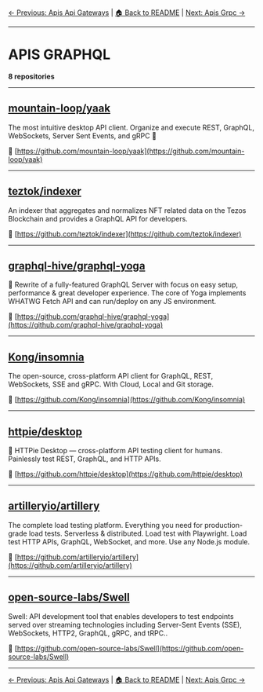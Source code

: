 [← Previous: Apis Api Gateways](apis-api-gateways.txt) | [🏠 Back to README](../README.md) | [Next: Apis Grpc →](apis-grpc.txt)

---

# APIS GRAPHQL

**8 repositories**

---

## [mountain-loop/yaak](https://github.com/mountain-loop/yaak)

The most intuitive desktop API client. Organize and execute REST, GraphQL, WebSockets, Server Sent Events, and gRPC 🦬

🔗 [https://github.com/mountain-loop/yaak](https://github.com/mountain-loop/yaak)

---

## [teztok/indexer](https://github.com/teztok/indexer)

An indexer that aggregates and normalizes NFT related data on the Tezos Blockchain and provides a GraphQL API for developers.

🔗 [https://github.com/teztok/indexer](https://github.com/teztok/indexer)

---

## [graphql-hive/graphql-yoga](https://github.com/graphql-hive/graphql-yoga)

🧘 Rewrite of a fully-featured GraphQL Server with focus on easy setup, performance & great developer experience.  The core of Yoga implements WHATWG Fetch API and can run/deploy on any JS environment.

🔗 [https://github.com/graphql-hive/graphql-yoga](https://github.com/graphql-hive/graphql-yoga)

---

## [Kong/insomnia](https://github.com/Kong/insomnia)

The open-source, cross-platform API client for GraphQL, REST, WebSockets, SSE and gRPC. With Cloud, Local and Git storage.

🔗 [https://github.com/Kong/insomnia](https://github.com/Kong/insomnia)

---

## [httpie/desktop](https://github.com/httpie/desktop)

🚀 HTTPie Desktop — cross-platform API testing client for humans. Painlessly test REST, GraphQL, and HTTP APIs.

🔗 [https://github.com/httpie/desktop](https://github.com/httpie/desktop)

---

## [artilleryio/artillery](https://github.com/artilleryio/artillery)

The complete load testing platform. Everything you need for production-grade load tests. Serverless & distributed. Load test with Playwright. Load test HTTP APIs, GraphQL, WebSocket, and more. Use any Node.js module.

🔗 [https://github.com/artilleryio/artillery](https://github.com/artilleryio/artillery)

---

## [open-source-labs/Swell](https://github.com/open-source-labs/Swell)

Swell: API development tool that enables developers to test endpoints served over streaming technologies including Server-Sent Events (SSE), WebSockets, HTTP2, GraphQL, gRPC, and tRPC..

🔗 [https://github.com/open-source-labs/Swell](https://github.com/open-source-labs/Swell)

---


[← Previous: Apis Api Gateways](apis-api-gateways.txt) | [🏠 Back to README](../README.md) | [Next: Apis Grpc →](apis-grpc.txt)
